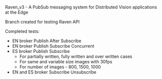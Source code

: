 Raven_v3 - A PubSub messaging system for Distributed Vision applications at the Edge

Branch created for testing Raven API

Completed tests: 
- EN broker Publish After Subscribe
- EN broker Publish Subscribe Concurrent
- ES broker Publish Subscribe
	- For partially written, fully written and over written cases
	- For same and variable size images with 30fps
	- For number of images - 800, 1500, 1000
- EN and ES broker Subscribe Unsubscribe





